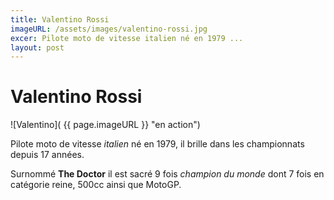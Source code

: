 ```yaml
---
title: Valentino Rossi
imageURL: /assets/images/valentino-rossi.jpg
excer: Pilote moto de vitesse italien né en 1979 ...
layout: post
---
```


Valentino Rossi
===============
![Valentino]( {{ page.imageURL }} "en action")

Pilote moto de vitesse *italien* né en 1979, il brille dans les championnats depuis 17 années.

Surnommé **The Doctor** il est sacré 9 fois *champion du monde* dont 7 fois en catégorie reine, 500cc ainsi que MotoGP.